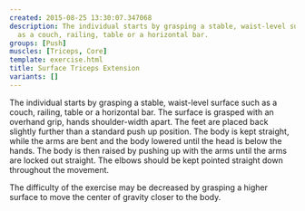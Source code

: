 ```yaml
---
created: 2015-08-25 13:30:07.347068
description: The individual starts by grasping a stable, waist-level surface such
  as a couch, railing, table or a horizontal bar.
groups: [Push]
muscles: [Triceps, Core]
template: exercise.html
title: Surface Triceps Extension
variants: []
---
```

The individual starts by grasping a stable, waist-level surface such as a couch, railing, table or a horizontal bar. The surface is grasped with an overhand grip, hands shoulder-width apart. The feet are placed back slightly further than a standard push up position. The body is kept straight, while the arms are bent and the body lowered until the head is below the hands. The body is then raised by pushing up with the arms until the arms are locked out straight. The elbows should be kept pointed straight down throughout the movement.

The difficulty of the exercise may be decreased by grasping a higher surface to move the center of gravity closer to the body.